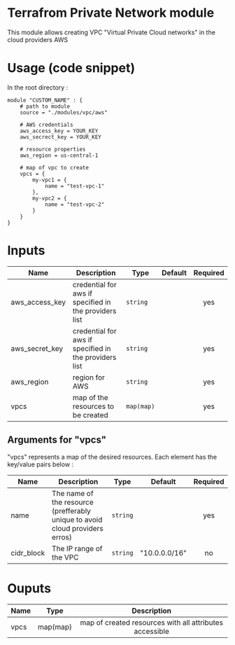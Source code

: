 # Terrafrom Private Network module
This module allows creating VPC "Virtual Private Cloud networks" in the cloud providers AWS

# Usage (code snippet)
In the root directory : 

    module "CUSTOM_NAME" : {
        # path to module
        source = "./modules/vpc/aws"
        
        # AWS credentials
        aws_access_key = YOUR_KEY
        aws_secrect_key = YOUR_KEY
       
        # resource properties
        aws_region = us-central-1
       
        # map of vpc to create
        vpcs = {
            my-vpc1 = {
                name = "test-vpc-1"
            },
            my-vpc2 = {
                name = "test-vpc-2"
            }
        }
    }

# Inputs
| Name | Description | Type | Default | Required |
|------|-------------|------|---------|:--------:|
| aws_access_key | credential for aws if specified in the providers list | `string` |  | yes |
| aws_secret_key | credential for aws if specified in the providers list | `string` |  | yes |
| aws_region | region for AWS | `string` |  | yes |
| vpcs | map of the resources to be created | `map(map)` |  | yes |

## Arguments for "vpcs"
"vpcs" represents a map of the desired resources. Each element has the key/value pairs below :

| Name | Description | Type | Default | Required |
|------|-------------|------|---------|:--------:|
| name | The name of the resource (prefferably unique to avoid cloud providers erros)  | `string` | | yes |
| cidr_block | The IP range of the VPC | `string` | "10.0.0.0/16" | no |


# Ouputs
| Name | Type | Description |
|------|-------------|:--------:|
| vpcs | map(map) | map of created resources with all attributes accessible |